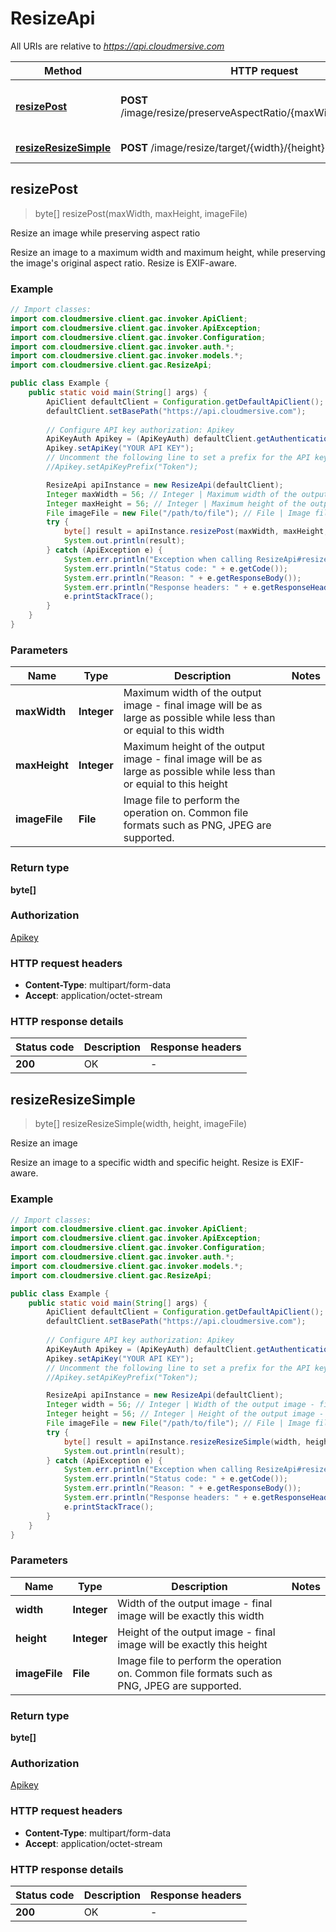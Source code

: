 # ResizeApi

All URIs are relative to *https://api.cloudmersive.com*

| Method | HTTP request | Description |
|------------- | ------------- | -------------|
| [**resizePost**](ResizeApi.md#resizePost) | **POST** /image/resize/preserveAspectRatio/{maxWidth}/{maxHeight} | Resize an image while preserving aspect ratio |
| [**resizeResizeSimple**](ResizeApi.md#resizeResizeSimple) | **POST** /image/resize/target/{width}/{height} | Resize an image |



## resizePost

> byte[] resizePost(maxWidth, maxHeight, imageFile)

Resize an image while preserving aspect ratio

Resize an image to a maximum width and maximum height, while preserving the image&#39;s original aspect ratio.  Resize is EXIF-aware.

### Example

```java
// Import classes:
import com.cloudmersive.client.gac.invoker.ApiClient;
import com.cloudmersive.client.gac.invoker.ApiException;
import com.cloudmersive.client.gac.invoker.Configuration;
import com.cloudmersive.client.gac.invoker.auth.*;
import com.cloudmersive.client.gac.invoker.models.*;
import com.cloudmersive.client.gac.ResizeApi;

public class Example {
    public static void main(String[] args) {
        ApiClient defaultClient = Configuration.getDefaultApiClient();
        defaultClient.setBasePath("https://api.cloudmersive.com");
        
        // Configure API key authorization: Apikey
        ApiKeyAuth Apikey = (ApiKeyAuth) defaultClient.getAuthentication("Apikey");
        Apikey.setApiKey("YOUR API KEY");
        // Uncomment the following line to set a prefix for the API key, e.g. "Token" (defaults to null)
        //Apikey.setApiKeyPrefix("Token");

        ResizeApi apiInstance = new ResizeApi(defaultClient);
        Integer maxWidth = 56; // Integer | Maximum width of the output image - final image will be as large as possible while less than or equial to this width
        Integer maxHeight = 56; // Integer | Maximum height of the output image - final image will be as large as possible while less than or equial to this height
        File imageFile = new File("/path/to/file"); // File | Image file to perform the operation on.  Common file formats such as PNG, JPEG are supported.
        try {
            byte[] result = apiInstance.resizePost(maxWidth, maxHeight, imageFile);
            System.out.println(result);
        } catch (ApiException e) {
            System.err.println("Exception when calling ResizeApi#resizePost");
            System.err.println("Status code: " + e.getCode());
            System.err.println("Reason: " + e.getResponseBody());
            System.err.println("Response headers: " + e.getResponseHeaders());
            e.printStackTrace();
        }
    }
}
```

### Parameters


| Name | Type | Description  | Notes |
|------------- | ------------- | ------------- | -------------|
| **maxWidth** | **Integer**| Maximum width of the output image - final image will be as large as possible while less than or equial to this width | |
| **maxHeight** | **Integer**| Maximum height of the output image - final image will be as large as possible while less than or equial to this height | |
| **imageFile** | **File**| Image file to perform the operation on.  Common file formats such as PNG, JPEG are supported. | |

### Return type

**byte[]**

### Authorization

[Apikey](../README.md#Apikey)

### HTTP request headers

- **Content-Type**: multipart/form-data
- **Accept**: application/octet-stream


### HTTP response details
| Status code | Description | Response headers |
|-------------|-------------|------------------|
| **200** | OK |  -  |


## resizeResizeSimple

> byte[] resizeResizeSimple(width, height, imageFile)

Resize an image

Resize an image to a specific width and specific height.  Resize is EXIF-aware.

### Example

```java
// Import classes:
import com.cloudmersive.client.gac.invoker.ApiClient;
import com.cloudmersive.client.gac.invoker.ApiException;
import com.cloudmersive.client.gac.invoker.Configuration;
import com.cloudmersive.client.gac.invoker.auth.*;
import com.cloudmersive.client.gac.invoker.models.*;
import com.cloudmersive.client.gac.ResizeApi;

public class Example {
    public static void main(String[] args) {
        ApiClient defaultClient = Configuration.getDefaultApiClient();
        defaultClient.setBasePath("https://api.cloudmersive.com");
        
        // Configure API key authorization: Apikey
        ApiKeyAuth Apikey = (ApiKeyAuth) defaultClient.getAuthentication("Apikey");
        Apikey.setApiKey("YOUR API KEY");
        // Uncomment the following line to set a prefix for the API key, e.g. "Token" (defaults to null)
        //Apikey.setApiKeyPrefix("Token");

        ResizeApi apiInstance = new ResizeApi(defaultClient);
        Integer width = 56; // Integer | Width of the output image - final image will be exactly this width
        Integer height = 56; // Integer | Height of the output image - final image will be exactly this height
        File imageFile = new File("/path/to/file"); // File | Image file to perform the operation on.  Common file formats such as PNG, JPEG are supported.
        try {
            byte[] result = apiInstance.resizeResizeSimple(width, height, imageFile);
            System.out.println(result);
        } catch (ApiException e) {
            System.err.println("Exception when calling ResizeApi#resizeResizeSimple");
            System.err.println("Status code: " + e.getCode());
            System.err.println("Reason: " + e.getResponseBody());
            System.err.println("Response headers: " + e.getResponseHeaders());
            e.printStackTrace();
        }
    }
}
```

### Parameters


| Name | Type | Description  | Notes |
|------------- | ------------- | ------------- | -------------|
| **width** | **Integer**| Width of the output image - final image will be exactly this width | |
| **height** | **Integer**| Height of the output image - final image will be exactly this height | |
| **imageFile** | **File**| Image file to perform the operation on.  Common file formats such as PNG, JPEG are supported. | |

### Return type

**byte[]**

### Authorization

[Apikey](../README.md#Apikey)

### HTTP request headers

- **Content-Type**: multipart/form-data
- **Accept**: application/octet-stream


### HTTP response details
| Status code | Description | Response headers |
|-------------|-------------|------------------|
| **200** | OK |  -  |

